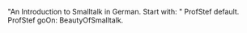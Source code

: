 "An Introduction to Smalltalk in German.
Start with:
"
ProfStef default.
ProfStef goOn: BeautyOfSmalltalk.